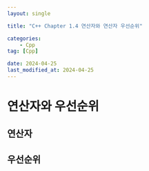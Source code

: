 ```yaml
---
layout: single

title: "C++ Chapter 1.4 연산자와 연산자 우선순위"

categories:
    - Cpp
tag: [Cpp]

date: 2024-04-25
last_modified_at: 2024-04-25
---
```


# 연산자와 우선순위

## 연산자

## 우선순위
